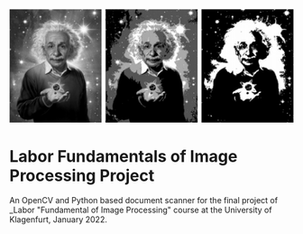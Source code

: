 ![alt text](https://github.com/alessandro-maccario/Labor_Fundamentals_of_Image_Processing_Project/blob/main/Einstein_Github_Labor_Fundamental_Processing_Image.png)

# Labor Fundamentals of Image Processing Project
An OpenCV and Python based document scanner for the final project of _Labor "Fundamental of Image Processing" course at the University of Klagenfurt, January 2022.
